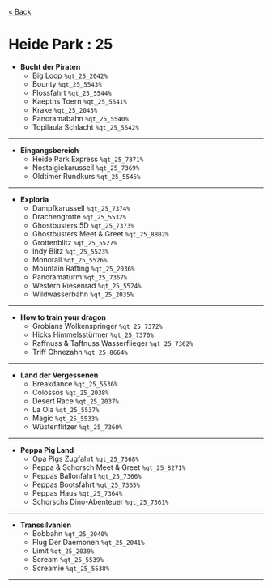 <a href="../parks_available.md">&laquo; Back</a>
# Heide Park  : 25
 - **Bucht der Piraten** 
   - Big Loop `%qt_25_2042%`
   - Bounty `%qt_25_5543%`
   - Flossfahrt `%qt_25_5544%`
   - Kaeptns Toern `%qt_25_5541%`
   - Krake `%qt_25_2043%`
   - Panoramabahn `%qt_25_5540%`
   - Topilaula Schlacht `%qt_25_5542%`
---
 - **Eingangsbereich** 
   - Heide Park Express `%qt_25_7371%`
   - Nostalgiekarussell `%qt_25_7369%`
   - Oldtimer Rundkurs `%qt_25_5545%`
---
 - **Exploria** 
   - Dampfkarussell `%qt_25_7374%`
   - Drachengrotte `%qt_25_5532%`
   - Ghostbusters 5D `%qt_25_7373%`
   - Ghostbusters Meet & Greet `%qt_25_8802%`
   - Grottenblitz `%qt_25_5527%`
   - Indy Blitz `%qt_25_5523%`
   - Monorail `%qt_25_5526%`
   - Mountain Rafting `%qt_25_2036%`
   - Panoramaturm `%qt_25_7367%`
   - Western Riesenrad `%qt_25_5524%`
   - Wildwasserbahn `%qt_25_2035%`
---
 - **How to train your dragon** 
   - Grobians Wolkenspringer `%qt_25_7372%`
   - Hicks Himmelsstürmer `%qt_25_7370%`
   - Raffnuss & Taffnuss Wasserflieger `%qt_25_7362%`
   - Triff Ohnezahn `%qt_25_8664%`
---
 - **Land der Vergessenen** 
   - Breakdance `%qt_25_5536%`
   - Colossos `%qt_25_2038%`
   - Desert Race `%qt_25_2037%`
   - La Ola `%qt_25_5537%`
   - Magic `%qt_25_5533%`
   - Wüstenflitzer `%qt_25_7360%`
---
 - **Peppa Pig Land** 
   - Opa Pigs Zugfahrt `%qt_25_7368%`
   - Peppa & Schorsch Meet & Greet `%qt_25_8271%`
   - Peppas Ballonfahrt `%qt_25_7366%`
   - Peppas Bootsfahrt `%qt_25_7365%`
   - Peppas Haus `%qt_25_7364%`
   - Schorschs Dino-Abenteuer `%qt_25_7361%`
---
 - **Transsilvanien** 
   - Bobbahn `%qt_25_2040%`
   - Flug Der Daemonen `%qt_25_2041%`
   - Limit `%qt_25_2039%`
   - Scream `%qt_25_5539%`
   - Screamie `%qt_25_5538%`
---